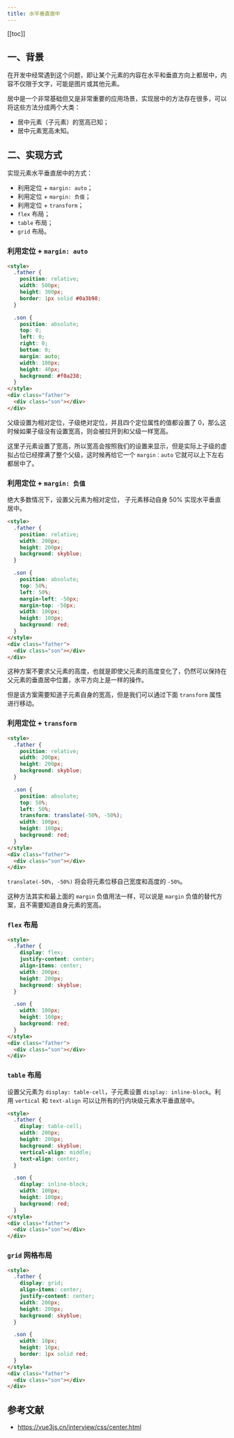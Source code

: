 ```yaml
---
title: 水平垂直居中
---
```


[[toc]]

## 一、背景

在开发中经常遇到这个问题，即让某个元素的内容在水平和垂直方向上都居中，内容不仅限于文字，可能是图片或其他元素。

居中是一个非常基础但又是非常重要的应用场景，实现居中的方法存在很多，可以将这些方法分成两个大类：

- 居中元素（子元素）的宽高已知；
- 居中元素宽高未知。

## 二、实现方式

实现元素水平垂直居中的方式：

- 利用定位 + `margin: auto`；
- 利用定位 + `margin: 负值`；
- 利用定位 + `transform`；
- `flex` 布局；
- `table` 布局；
- `grid` 布局。

### 利用定位 + `margin: auto`

``` html
<style>
  .father {
    position: relative;
    width: 500px;
    height: 300px;
    border: 1px solid #0a3b98;
  }

  .son {
    position: absolute;
    top: 0;
    left: 0;
    right: 0;
    bottom: 0;
    margin: auto;
    width: 100px;
    height: 40px;
    background: #f0a238;
  }
</style>
<div class="father">
  <div class="son"></div>
</div>
```

父级设置为相对定位，子级绝对定位，并且四个定位属性的值都设置了 0，那么这时候如果子级没有设置宽高，则会被拉开到和父级一样宽高。

这里子元素设置了宽高，所以宽高会按照我们的设置来显示，但是实际上子级的虚拟占位已经撑满了整个父级，这时候再给它一个 `margin：auto` 它就可以上下左右都居中了。

### 利用定位 + `margin: 负值`

绝大多数情况下，设置父元素为相对定位， 子元素移动自身 50% 实现水平垂直居中。

``` html
<style>
  .father {
    position: relative;
    width: 200px;
    height: 200px;
    background: skyblue;
  }

  .son {
    position: absolute;
    top: 50%;
    left: 50%;
    margin-left: -50px;
    margin-top: -50px;
    width: 100px;
    height: 100px;
    background: red;
  }
</style>
<div class="father">
  <div class="son"></div>
</div>
```

这种方案不要求父元素的高度，也就是即使父元素的高度变化了，仍然可以保持在父元素的垂直居中位置，水平方向上是一样的操作。

但是该方案需要知道子元素自身的宽高，但是我们可以通过下面 `transform` 属性进行移动。

### 利用定位 + `transform`

``` html
<style>
  .father {
    position: relative;
    width: 200px;
    height: 200px;
    background: skyblue;
  }

  .son {
    position: absolute;
    top: 50%;
    left: 50%;
    transform: translate(-50%, -50%);
    width: 100px;
    height: 100px;
    background: red;
  }
</style>
<div class="father">
  <div class="son"></div>
</div>
```

`translate(-50%, -50%)` 将会将元素位移自己宽度和高度的 `-50%`。

这种方法其实和最上面的 `margin` 负值用法一样，可以说是 `margin` 负值的替代方案，且不需要知道自身元素的宽高。

### `flex` 布局

``` html
<style>
  .father {
    display: flex;
    justify-content: center;
    align-items: center;
    width: 200px;
    height: 200px;
    background: skyblue;
  }

  .son {
    width: 100px;
    height: 100px;
    background: red;
  }
</style>
<div class="father">
  <div class="son"></div>
</div>
```

### `table` 布局

设置父元素为 `display: table-cell`，子元素设置 `display: inline-block`。利用 `vertical` 和 `text-align` 可以让所有的行内块级元素水平垂直居中。

``` html
<style>
  .father {
    display: table-cell;
    width: 200px;
    height: 200px;
    background: skyblue;
    vertical-align: middle;
    text-align: center;
  }

  .son {
    display: inline-block;
    width: 100px;
    height: 100px;
    background: red;
  }
</style>
<div class="father">
  <div class="son"></div>
</div>
```

### `grid` 网格布局

``` html
<style>
  .father {
    display: grid;
    align-items: center;
    justify-content: center;
    width: 200px;
    height: 200px;
    background: skyblue;
  }

  .son {
    width: 10px;
    height: 10px;
    border: 1px solid red;
  }
</style>
<div class="father">
  <div class="son"></div>
</div>
```

## 参考文献

- https://vue3js.cn/interview/css/center.html
